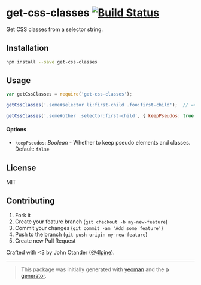 # get-css-classes [![Build Status](https://secure.travis-ci.org/johnotander/get-css-classes.png?branch=master)](https://travis-ci.org/johnotander/get-css-classes)

Get CSS classes from a selector string.

## Installation

```bash
npm install --save get-css-classes
```

## Usage

```javascript
var getCssClasses = require('get-css-classes');

getCssClasses('.some#selector li:first-child .foo:first-child');  // => ['.some', '.foo']

getCssClasses('.some#other .selector:first-child', { keepPseudos: true })  // => ['.some', '.selector:first-child']
```

#### Options

- `keepPseudos`: _Boolean_ - Whether to keep pseudo elements and classes. Default: `false`

## License

MIT

## Contributing

1. Fork it
2. Create your feature branch (`git checkout -b my-new-feature`)
3. Commit your changes (`git commit -am 'Add some feature'`)
4. Push to the branch (`git push origin my-new-feature`)
5. Create new Pull Request

Crafted with <3 by John Otander ([@4lpine](https://twitter.com/4lpine)).

***

> This package was initially generated with [yeoman](http://yeoman.io) and the [p generator](https://github.com/johnotander/generator-p.git).
